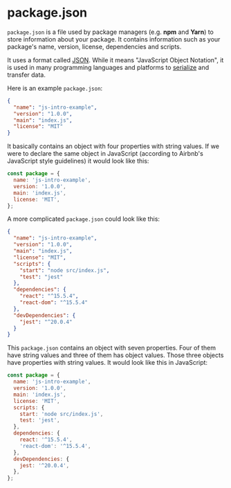 # package.json

`package.json` is a file used by package managers (e.g. **npm** and **Yarn**) to store information about your package. It contains information such as your package's name, version, license, dependencies and scripts.

It uses a format called [JSON](https://en.wikipedia.org/wiki/JSON). While it means "JavaScript Object Notation", it is used in many programming languages and platforms to [serialize](https://en.wikipedia.org/wiki/Serialization) and transfer data.

Here is an example `package.json`:
```json
{
  "name": "js-intro-example",
  "version": "1.0.0",
  "main": "index.js",
  "license": "MIT"
}
```

It basically contains an object with four properties with string values. If we were to declare the same object in JavaScript (according to Airbnb's JavaScript style guidelines) it would look like this:
```javascript
const package = {
  name: 'js-intro-example',
  version: '1.0.0',
  main: 'index.js',
  license: 'MIT',
};
```

A more complicated `package.json` could look like this:
```json
{
  "name": "js-intro-example",
  "version": "1.0.0",
  "main": "index.js",
  "license": "MIT",
  "scripts": {
    "start": "node src/index.js",
    "test": "jest"
  },
  "dependencies": {
    "react": "^15.5.4",
    "react-dom": "^15.5.4"
  },
  "devDependencies": {
    "jest": "^20.0.4"
  }
}
```

This `package.json` contains an object with seven properties. Four of them have string values and three of them has object values. Those three objects have properties with string values. It would look like this in JavaScript:
```javascript
const package = {
  name: 'js-intro-example',
  version: '1.0.0',
  main: 'index.js',
  license: 'MIT',
  scripts: {
    start: 'node src/index.js',
    test: 'jest',
  },
  dependencies: {
    react: '^15.5.4',
    'react-dom': '^15.5.4',
  },
  devDependencies: {
    jest: '^20.0.4',
  },
};
```
